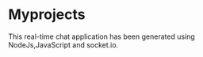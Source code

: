 # Myprojects
This real-time chat application has been generated using NodeJs,JavaScript and socket.io.
